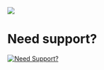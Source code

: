 ![](https://forum.cfx.re/uploads/default/original/4X/9/b/7/9b71c384e47dea7dbfceac6cb42e8724e36b7af1.png)

# Need support?
[![Need Support?](https://user-images.githubusercontent.com/86536434/147299047-73691b78-2690-4786-b58b-27d24e48a0d2.png)](https://discord.gg/Z9Mxu72zZ6)

